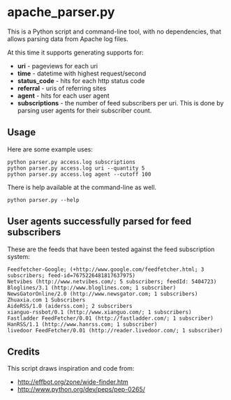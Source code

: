 # apache_parser.py

This is a Python script and command-line tool,
with no dependencies, that allows parsing data
from Apache log files.

At this time it supports generating supports for:

* **uri** - pageviews for each uri
* **time** - datetime with highest request/second
* **status_code** - hits for each http status code
* **referral** - uris of referring sites
* **agent** - hits for each user agent
* **subscriptions** - the number of feed subscribers per uri.
    This is done by parsing user agents for their subscriber count.

## Usage

Here are some example uses:

    python parser.py access.log subscriptions
    python parser.py access.log uri --quantity 5
    python parser.py access.log agent --cutoff 100

There is help available at the command-line as well.

    python parser.py --help


## User agents successfully parsed for feed subscribers

These are the feeds that have been tested against
the feed subscription system:

    Feedfetcher-Google; (+http://www.google.com/feedfetcher.html; 3 subscribers; feed-id=7675226481817637975)
    Netvibes (http://www.netvibes.com/; 5 subscribers; feedId: 5404723)
    Bloglines/3.1 (http://www.bloglines.com; 1 subscriber)
    NewsGatorOnline/2.0 (http://www.newsgator.com; 1 subscribers)
    Zhuaxia.com 1 Subscribers
    AideRSS/1.0 (aiderss.com); 2 subscribers
    xianguo-rssbot/0.1 (http://www.xianguo.com/; 1 subscribers)
    Fastladder FeedFetcher/0.01 (http://fastladder.com/; 1 subscriber)
    HanRSS/1.1 (http://www.hanrss.com; 1 subscriber)
    livedoor FeedFetcher/0.01 (http://reader.livedoor.com/; 1 subscriber)


## Credits

This script draws inspiration and code from:

* http://effbot.org/zone/wide-finder.htm
* http://www.python.org/dev/peps/pep-0265/
